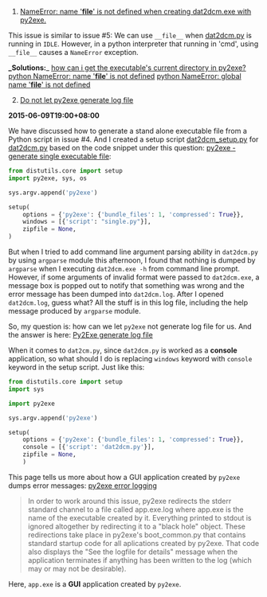 1. [NameError: name '__file__' is not defined when creating dat2dcm.exe with py2exe.](https://github.com/myd7349/Ongoing-Study/issues/6)

This issue is similar to issue #5: We can use `__file__` when [dat2dcm.py](https://github.com/myd7349/Ongoing-Study/blob/master/python/dat2dcm.py) is running in `IDLE`. However, in a python interpreter that running in 'cmd', using `__file__` causes a `NameError` exception.

**_Solutions:**_
[how can i get the executable's current directory in py2exe?](http://stackoverflow.com/questions/2292703/how-can-i-get-the-executables-current-directory-in-py2exe)
[python NameError: name '__file__' is not defined](http://stackoverflow.com/questions/24140593/python-nameerror-name-file-is-not-defined)
[python NameError: global name '__file__' is not defined](http://stackoverflow.com/questions/16771894/python-nameerror-global-name-file-is-not-defined)

2. [Do not let py2exe generate log file](https://github.com/myd7349/Ongoing-Study/issues/8)

**2015-06-09T19:00+08:00**

We have discussed how to generate a stand alone executable file from a Python script in issue #4. And I created a setup script [dat2dcm_setup.py](https://github.com/myd7349/Ongoing-Study/blob/master/python/dat2dcm_setup.py) for [dat2dcm.py](https://github.com/myd7349/Ongoing-Study/blob/master/python/dat2dcm.py) based on the code snippet under this question: [py2exe - generate single executable file](http://stackoverflow.com/questions/112698/py2exe-generate-single-executable-file):

``` python
from distutils.core import setup
import py2exe, sys, os

sys.argv.append('py2exe')

setup(
    options = {'py2exe': {'bundle_files': 1, 'compressed': True}},
    windows = [{'script': "single.py"}],
    zipfile = None,
)
```

But when I tried to add command line argument parsing ability in `dat2dcm.py` by using `argparse` module this afternoon, I found that nothing is dumped by `argparse` when I executing `dat2dcm.exe -h` from command line prompt. However, if some arguments of invalid format were passed to `dat2dcm.exe`, a message box is popped out to notify that something was wrong and the error message has been dumped into `dat2dcm.log`. After I opened `dat2dcm.log`, guess what? All the stuff is in this log file, including the help message produced by `argparse` module.

So, my question is: how can we let `py2exe` not generate log file for us. And the answer is here: [Py2Exe generate log file](http://stackoverflow.com/questions/20549843/py2exe-generate-log-file)

When it comes to `dat2cm.py`, since `dat2dcm.py` is worked as a **console** application, so what should I do is replacing `windows` keyword with `console` keyword in the setup script. Just like this:

``` python
from distutils.core import setup
import sys

import py2exe

sys.argv.append('py2exe')

setup(
    options = {'py2exe': {'bundle_files': 1, 'compressed': True}},
    console = [{'script': 'dat2dcm.py'}],
    zipfile = None,
    )
```

This page tells us more about how a GUI application created by `py2exe` dumps error messages:
[py2exe error logging](http://www.py2exe.org/index.cgi/StderrLog)

> In order to work around this issue, py2exe redirects the stderr standard channel to a file called app.exe.log where app.exe is the name of the executable created by it. Everything printed to stdout is ignored altogether by redirecting it to a "black hole" object. These redirections take place in py2exe's boot_common.py that contains standard startup code for all aplications created by py2exe. That code also displays the "See the logfile for details" message when the application terminates if anything has been written to the log (which may or may not be desirable). 

Here, `app.exe` is a **GUI** application created by `py2exe`.
